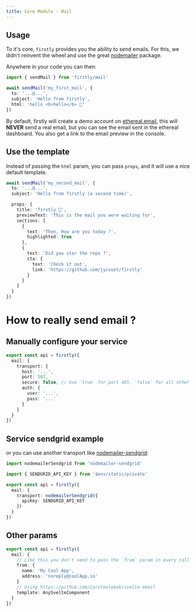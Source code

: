 ```yaml
---
title: Core Module - Mail
---
```


## Usage

To it's core, `firstly` provides you the ability to send emails. For this, we didn't reinvent the
wheel and use the great [nodemailer](https://nodemailer.com/) package.

Anywhere in your code you can then:

```ts
import { sendMail } from 'firstly/mail'

await sendMail('my_first_mail', {
  to: '...@...',
  subject: 'Hello from firstly',
  html: 'hello <b>hello</b> 👋'
})
```

By default, firstly will create a demo account on [ethereal.email](https://ethereal.email/), this
will **NEVER** send a real email, but you can see the email sent in the ethereal dashboard. You also
get a link to the email preview in the console.

## Use the template

Instead of passing the `html` param, you can pass `props`, and it will use a nice default template.

```ts
await sendMail('my_second_mail', {
  to: '...@...',
  subject: 'Hello from firstly (a second time)',

  props: {
    title: 'firstly 👋',
    previewText: 'This is the mail you were waiting for',
    sections: [
      {
        text: 'Then, How are you today ?',
        highlighted: true
      },
      {
        text: 'Did you star the repo ?',
        cta: {
          text: 'Check it out',
          link: 'https://github.com/jycouet/firstly'
        }
      }
    ]
  }
})
```

# How to really send email ?

## Manually configure your service

```ts
export const api = firstly({
  mail: {
    transport: {
      host: '...',
      port: 587,
      secure: false, // Use `true` for port 465, `false` for all other ports
      auth: {
        user: '...',
        pass: '...'
      }
    }
  }
})
```

## Service sendgrid example

or you can use another transport like
[nodemailer-sendgrid](https://www.npmjs.com/package/nodemailer-sendgrid):

```ts
import nodemailerSendgrid from 'nodemailer-sendgrid'

import { SENDGRID_API_KEY } from '$env/static/private'

export const api = firstly({
  mail: {
    transport: nodemailerSendgrid({
      apiKey: SENDGRID_API_KEY
    })
  }
})
```

## Other params

```ts
export const api = firstly({
  mail: {
    // Like this you don't need to pass the `from` param in every call
    from: {
      name: 'My Cool App',
      address: 'noreply@coolApp.io'
    }
    // Using https://github.com/carstenlebek/svelte-email
    template: AnySvelteComponent
  }
})
```
